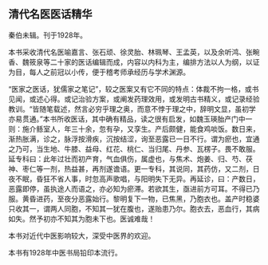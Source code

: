 ## 清代名医医话精华

秦伯未辑。刊于1928年。

本书采收清代名医喻嘉言、张石顽、徐灵胎、林珮琴、王孟英，以及余听鸿、张畹香、魏筱泉等二十家的医话编辑而成，内容以内科为主，编排方法以人为纲，以证为目，每人之前冠以小传，便于稽考师承经历与学术渊源。

“医家之医话，犹儒家之笔记”，较之医案又有它不同的特点：体裁不拘一格，或书见闻，或述心得。或记治验方案，或阐发药理效用，或发明古书精义，或记录经验教训。“皆随笔载述，然言必穷乎理之奥，而意不悖于理之中，辞明文显，虽初学亦易贯通。”本书所收医话，其中确有精品，读之很有启发，如魏玉瑛胎产门中一则：施介鲧室人，年三十余，忽有孕，又孪生。产后颇健，能食鸡啖饭。数日来，渐热胀满，诊之，脉浮按滑疾，沉按结涩，询至恶露已一日不行。谓为瘀也，宜通之乃可，当生地、牛膝、益母、红花、桃仁、当归尾、丹参、瓦楞子。畏不敢服。延专科曰：此年过壮而初产育，气血俱伤，属虚也，与焦术、炮姜、归、芍、茯神、枣仁等一剂，热益甚，再剂遂谵语。更一专科，其说同，其药仿，又二剂，日夜不眠，昏狂不省人事，时忽高声歌唱，与阳明失下无异。再延诊，曰：产数日，恶露即停，虽执途人而语之，亦必知为瘀滞。若欲其生，亟进前方可耳。不得已乃服。黄昏进药，至夜分恶露始行。黎明复下一物，已焦黑，乃胞衣也。盖产时稳婆只收其一，谓两人同胞，不知其一犹在腹也，遂贻患乃尔。胞衣去，恶血行，其病如失。然予初亦不知其为胞未下也。医诚难哉！

本书对近代中医影响较大，深受中医界的欢迎。

本书有1928年中医书局铅印本流行。